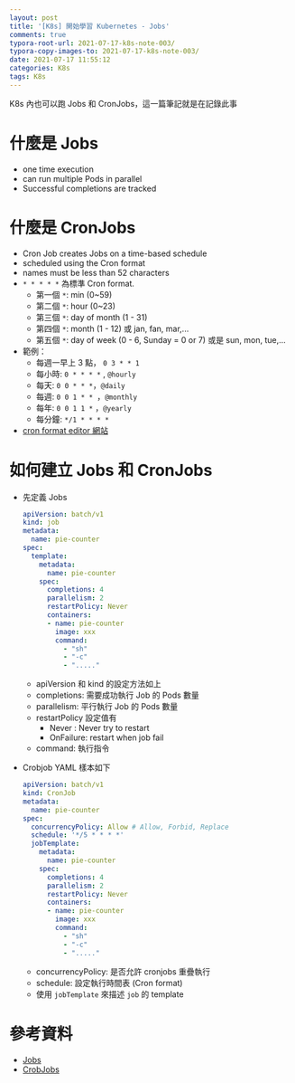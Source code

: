 ```yaml
---
layout: post
title: '[K8s] 開始學習 Kubernetes - Jobs'
comments: true
typora-root-url: 2021-07-17-k8s-note-003/
typora-copy-images-to: 2021-07-17-k8s-note-003/
date: 2021-07-17 11:55:12
categories: K8s
tags: K8s
---
```


K8s 內也可以跑 Jobs 和 CronJobs，這一篇筆記就是在記錄此事

<!-- more -->

# 什麼是 Jobs

* one time execution
* can run multiple Pods in parallel
* Successful completions are tracked

# 什麼是 CronJobs

* Cron Job creates Jobs on a time-based schedule
* scheduled using the Cron format
* names must be less than 52 characters
* `* * * * *` 為標準 Cron format. 
  * 第一個 `*`: min (0~59)
  * 第二個 `*`: hour (0~23)
  * 第三個 `*`: day of month (1 - 31)
  * 第四個 `*`: month (1 - 12) 或 jan, fan, mar,...
  * 第五個 `*`: day of week (0 - 6, Sunday = 0 or 7) 或是 sun, mon, tue,...
* 範例：
  * 每週一早上 3 點， `0 3 * * 1`
  * 每小時: `0 * * * *` , `@hourly`
  * 每天: `0 0 * * *`，`@daily`
  * 每週: `0 0 1 * * `，`@monthly`
  * 每年: `0 0 1 1 *` ，`@yearly`
  * 每分鐘: `*/1 * * * * `
* [cron format editor 網站](https://crontab.guru/)

# 如何建立 Jobs 和 CronJobs

* 先定義 Jobs

  ```yaml
  apiVersion: batch/v1
  kind: job
  metadata:
    name: pie-counter
  spec:
    template:
      metadata:
        name: pie-counter
      spec:
        completions: 4
        parallelism: 2
        restartPolicy: Never
        containers:
        - name: pie-counter
          image: xxx
          command:
            - "sh"
            - "-c"
            - "....."
  ```

  * apiVersion 和 kind  的設定方法如上
  * completions: 需要成功執行 Job 的 Pods 數量
  * parallelism: 平行執行 Job 的 Pods 數量
  * restartPolicy 設定值有 
    * Never : Never try to restart
    * OnFailure: restart when job fail
  * command: 執行指令

* Crobjob YAML 樣本如下

  ```yaml
  apiVersion: batch/v1
  kind: CronJob
  metadata:
    name: pie-counter
  spec:
    concurrencyPolicy: Allow # Allow, Forbid, Replace
    schedule: '*/5 * * * *'
    jobTemplate:
      metadata:
        name: pie-counter
      spec:
        completions: 4
        parallelism: 2
        restartPolicy: Never
        containers:
        - name: pie-counter
          image: xxx
          command:
            - "sh"
            - "-c"
            - "....."
  ```

  * concurrencyPolicy: 是否允許 cronjobs 重疊執行
  * schedule: 設定執行時間表 (Cron format)
  * 使用 `jobTemplate` 來描述 `job` 的 template

# 參考資料

* [Jobs](https://kubernetes.io/docs/concepts/workloads/controllers/job/)
* [CrobJobs](https://kubernetes.io/docs/concepts/workloads/controllers/cron-jobs/)
